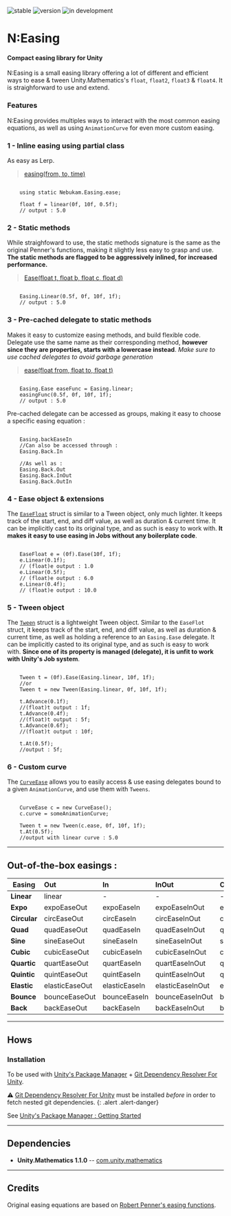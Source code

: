 ![stable](https://img.shields.io/badge/-stable-darkgreen.svg)
![version](https://img.shields.io/badge/dynamic/json?color=blue&label=version&query=version&url=https%3A%2F%2Fraw.githubusercontent.com%2FNebukam%2Fcom.nebukam.easing%2Fmaster%2Fpackage.json)
![in development](https://img.shields.io/badge/license-MIT-black.svg)

# N:Easing
#### Compact easing library for Unity

N:Easing is a small easing library offering a lot of different and efficient ways to ease & tween Unity.Mathematics's ```float```, ```float2```, ```float3``` & ```float4```. It is straighforward to use and extend.

### Features
N:Easing provides multiples ways to interact with the most common easing equations, as well as using ```AnimationCurve``` for even more custom easing.

### 1 - **Inline easing using partial class**
As easy as Lerp.

> [easing(from, to, time)](https://github.com/Nebukam/com.nebukam.easing/blob/master/Runtime/ease.cs)
```CSharp

    using static Nebukam.Easing.ease;

    float f = linear(0f, 10f, 0.5f);
    // output : 5.0

```

### 2 - **Static methods**
While straighfoward to use, the static methods signature is the same as the original Penner's functions, making it slightly less easy to grasp and use. **The static methods are flagged to be aggressively inlined, for increased performance.**

>[Ease(float t, float b, float c, float d)](https://github.com/Nebukam/com.nebukam.easing/blob/master/Runtime/Easing.cs)

```CSharp

    Easing.Linear(0.5f, 0f, 10f, 1f);
    // output : 5.0

```


### 3 - **Pre-cached delegate to static methods**
Makes it easy to customize easing methods, and build flexible code. Delegate use the same name as their corresponding method, **however since they are properties, starts with a lowercase instead**. _Make sure to use cached delegates to avoid garbage generation_

>[ease(float from, float to, float t)](https://github.com/Nebukam/com.nebukam.easing/blob/master/Runtime/Easing.cs)
```CSharp

    Easing.Ease easeFunc = Easing.linear;
    easingFunc(0.5f, 0f, 10f, 1f);
    // output : 5.0

```

Pre-cached delegate can be accessed as groups, making it easy to choose a specific easing equation :
```CSharp

    Easing.backEaseIn
    //Can also be accessed through :
    Easing.Back.In
    
    //As well as :
    Easing.Back.Out
    Easing.Back.InOut
    Easing.Back.OutIn

```

### 4 - **Ease object & extensions**

The [```EaseFloat```](https://github.com/Nebukam/com.nebukam.easing/blob/master/Runtime/Jobs/EaseFloat.cs) struct is similar to a Tween object, only much lighter. It keeps track of the start, end, and diff value, as well as duration & current time. It can be implicitly cast to its original type, and as such is easy to work with. **It makes it easy to use easing in Jobs without any boilerplate code**.

```CSharp

    EaseFloat e = (0f).Ease(10f, 1f);
    e.Linear(0.1f);
    // (float)e output : 1.0
    e.Linear(0.5f);
    // (float)e output : 6.0
    e.Linear(0.4f);
    // (float)e output : 10.0

```

### 5 - **Tween object**

The [```Tween```](https://github.com/Nebukam/com.nebukam.easing/blob/master/Runtime/Tweens/Tween.cs) struct is a lightweight Tween object. Similar to the ```EaseFlot``` struct, it keeps track of the start, end, and diff value, as well as duration & current time, as well as holding a reference to an ```Easing.Ease``` delegate. It can be implicitly casted to its original type, and as such is easy to work with. **Since one of its property is managed (delegate), it is unfit to work with Unity's Job system**.

```CSharp

    Tween t = (0f).Ease(Easing.linear, 10f, 1f);
    //or
    Tween t = new Tween(Easing.linear, 0f, 10f, 1f);

    t.Advance(0.1f);
    //(float)t output : 1f;
    t.Advance(0.4f);
    //(float)t output : 5f;
    t.Advance(0.6f);
    //(float)t output : 10f;

    t.At(0.5f);
    //output : 5f;

```

### 6 - **Custom curve**

The [```CurveEase```](https://github.com/Nebukam/com.nebukam.easing/blob/master/Runtime/CurveEase.cs) allows you to easily access & use easing delegates bound to a given ```AnimationCurve```, and use them with ```Tweens```.

```CSharp

    CurveEase c = new CurveEase();
    c.curve = someAnimationCurve;

    Tween t = new Tween(c.ease, 0f, 10f, 1f);
    t.At(0.5f);
    //output with linear curve : 5.0

```
---
## Out-of-the-box easings :

| Easing        |  Out           | In  | InOut | OutIn |
| ------------- |:---| :---|:---|:---|
| **Linear**      | linear | - | - | - |
| **Expo**      | expoEaseOut | expoEaseIn | expoEaseInOut | expoEaseOutIn |
| **Circular**      | circEaseOut | circEaseIn | circEaseInOut | circEaseOutIn |
| **Quad**      | quadEaseOut | quadEaseIn | quadEaseInOut | quadEaseOutIn |
| **Sine**      | sineEaseOut | sineEaseIn | sineEaseInOut | sineEaseOutIn |
| **Cubic**      | cubicEaseOut | cubicEaseIn | cubicEaseInOut | cubicEaseOutIn |
| **Quartic**      | quartEaseOut | quartEaseIn | quartEaseInOut | quartEaseOutIn |
| **Quintic**      | quintEaseOut | quintEaseIn | quintEaseInOut | quintEaseOutIn |
| **Elastic**      | elasticEaseOut | elasticEaseIn | elasticEaseInOut | elasticEaseOutIn |
| **Bounce**      | bounceEaseOut | bounceEaseIn | bounceEaseInOut | bounceEaseOutIn |
| **Back**      | backEaseOut | backEaseIn | backEaseInOut | backEaseOutIn |

---
## Hows

### Installation
To be used with [Unity's Package Manager](https://docs.unity3d.com/Manual/upm-ui-giturl.html) + [Git Dependency Resolver For Unity](https://github.com/mob-sakai/GitDependencyResolverForUnity).

⚠ [Git Dependency Resolver For Unity](https://github.com/mob-sakai/GitDependencyResolverForUnity) must be installed *before* in order to fetch nested git dependencies.
{: .alert .alert-danger}

See [Unity's Package Manager : Getting Started](https://docs.unity3d.com/Manual/upm-parts.html)

---
## Dependencies
- **Unity.Mathematics 1.1.0** -- [com.unity.mathematics](https://github.com/Unity-Technologies/Unity.Mathematics)


---
## Credits

Original easing equations are based on [Robert Penner's easing functions](http://robertpenner.com/easing/).
